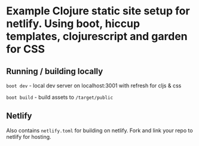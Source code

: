 # Example Clojure static site setup for netlify. Using boot, hiccup templates, clojurescript and garden for CSS

## Running / building locally

`boot dev` - local dev server on localhost:3001 with refresh for cljs & css

`boot build` - build assets to `/target/public`

## Netlify

Also contains `netlify.toml` for building on netlify. Fork and link your repo to netlify for hosting.
